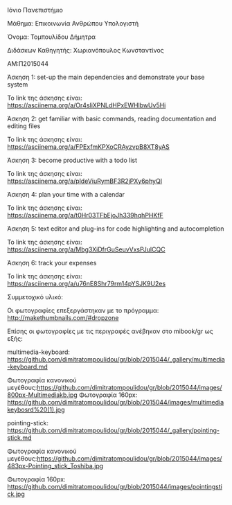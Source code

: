Ιόνιο Πανεπιστήμιο

Μάθημα: Επικοινωνία Ανθρώπου Υπολογιστή

Όνομα: Τομπουλίδου Δήμητρα 

Διδάσκων Καθηγητής: Χωριανόπουλος Κωνσταντίνος

ΑΜ:Π2015044

Άσκηση 1: 
set-up the main dependencies and demonstrate your base system

To link της άσκησης είναι: https://asciinema.org/a/Or4sliXPNLdHPxEWHlbwUv5Hi

Άσκηση 2: 
get familiar with basic commands, reading documentation and editing files

Το link της άσκησης είναι: https://asciinema.org/a/FPExfmKPXoCRAyzvpB8XT8yAS

Άσκηση 3:
become productive with a todo list

Το link της άσκησης είναι: https://asciinema.org/a/pldeViuRymBF3R2jPXy6phyQI

Άσκηση 4:
plan your time with a calendar

Το link της άσκησης είναι: https://asciinema.org/a/t0Hr03TFbEjoJh339hqhPHKfF

Άσκηση 5:
text editor and plug-ins for code highlighting and autocompletion

Το link της άσκησης είναι: https://asciinema.org/a/Mbg3XiDfrGuSeuvVxsPJulCQC

Άσκηση 6: 
track your expenses

To link της άσκησης είναι: https://asciinema.org/a/u76nE8Shr79rm14pYSJK9U2es


Συμμετοχικό  υλικό:

Οι φωτογραφίες επεξεργάστηκαν με το πρόγραμμα: http://makethumbnails.com/#dropzone

Επίσης οι φωτογραφίες με τις περιγραφές ανέβηκαν στο mibook/gr ως εξής: 

multimedia-keyboard: https://github.com/dimitratompoulidou/gr/blob/2015044/_gallery/multimedia-keyboard.md

Φωτογραφία κανονικού μεγέθους:https://github.com/dimitratompoulidou/gr/blob/2015044/images/800px-Multimediakb.jpg
Φωτογραφία 160px: https://github.com/dimitratompoulidou/gr/blob/2015044/images/multimediakeybosrd%20(1).jpg


pointing-stick: https://github.com/dimitratompoulidou/gr/blob/2015044/_gallery/pointing-stick.md

Φωτογραφία κανονικού μεγέθους:https://github.com/dimitratompoulidou/gr/blob/2015044/images/483px-Pointing_stick_Toshiba.jpg

Φωτογραφία 160px: https://github.com/dimitratompoulidou/gr/blob/2015044/images/pointingstick.jpg
